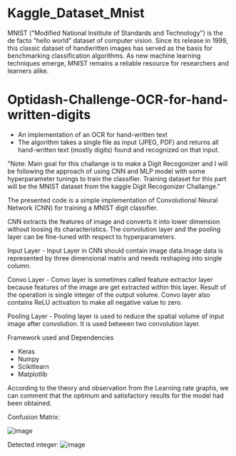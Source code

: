 # Kaggle_Dataset_Mnist

MNIST ("Modified National Institute of Standards and Technology") is the de facto “hello world” dataset of computer vision. Since its release in 1999, this classic dataset of handwritten images has served as the basis for benchmarking classification algorithms. As new machine learning techniques emerge, MNIST remains a reliable resource for researchers and learners alike.

# Optidash-Challenge-OCR-for-hand-written-digits

- An implementation of an OCR for hand-written text  
- The algorithm takes a single file as input (JPEG, PDF) and returns all hand-written text (mostly digits) found and recognized on that input. 

"Note: Main goal for this challange is to make a Digit Recogonizer and I will be following the approach of using CNN and MLP model with some hyperparameter tunings to train the classifier. Training dataset for this part will be the MNIST dataset from the kaggle Digit Recogonizer Challange."

The presented code is a simple implementation of Convolutional Neural Network (CNN) for training a MNIST digit classifier.

CNN extracts the features of image and converts it into lower dimension without loosing its characteristics. 
The convolution layer and the pooling layer can be fine-tuned with respect to hyperparameters.

Input Layer - Input Layer in CNN should contain image data.Image data is represented by three dimensional matrix and needs reshaping into single column.

Convo Layer - Convo layer is sometimes called feature extractor layer because features of the image are get extracted within this layer. Result of the operation is single integer of the output volume. Convo layer also contains ReLU activation to make all negative value to zero.

Pooling Layer - Pooling layer is used to reduce the spatial volume of input image after convolution. It is used between two convolution layer. 

Framework used and Dependencies
- Keras
- Numpy
- Scikitlearn
- Matplotlib

According to the theory and observation from the Learning rate graphs, we can comment that the optimum and satisfactory results for the model had been obtained. 

Confusion Matrix:

![image](https://user-images.githubusercontent.com/43900410/185148126-ae24df81-605f-4059-96b2-47c72b2b11b4.png)


Detected integer:
![image](https://user-images.githubusercontent.com/43900410/185148193-dacb06ef-1884-44fe-8c4e-6726c83e9527.png)
